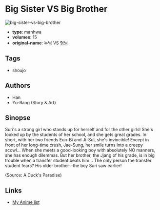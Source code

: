 # Big Sister VS Big Brother

![big-sister-vs-big-brother](https://cdn.myanimelist.net/images/manga/2/40887.jpg)

-   **type**: manhwa
-   **volumes**: 15
-   **original-name**: 누님 VS 형님

## Tags

-   shoujo

## Authors

-   Han
-   Yu-Rang (Story & Art)

## Sinopse

Suri's a strong girl who stands up for herself and for the other girls! She's looked up by the students of her school, and she gets great grades. In short, with her two friends Eun-Bi and Ji-Sul, she's invincible! Except in front of her long-time crush, Jae-Sung, her smile turns into a creepy scowl... When she meets a good-looking boy with absolutely NO manners, she has enough dilemmas. But her brother, the Jjang of his grade, is in big trouble when a transfer student beats him... The only person the transfer student fears? His older brother--the boy Suri saw earlier!

(Source: A Duck's Paradise)

## Links

-   [My Anime list](https://myanimelist.net/manga/25393/Big_Sister_VS_Big_Brother)
